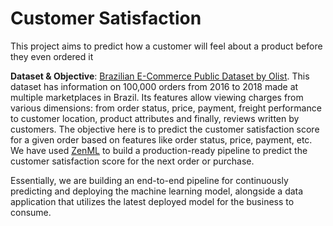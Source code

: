 # Customer Satisfaction
This project aims to predict how a customer will feel about a product before they even ordered it

**Dataset & Objective**:  [Brazilian E-Commerce Public Dataset by Olist](https://www.kaggle.com/datasets/olistbr/brazilian-ecommerce). This dataset has information on 100,000 orders from 2016 to 2018 made at multiple marketplaces in Brazil. Its features allow viewing charges from various dimensions: from order status, price, payment, freight performance to customer location, product attributes and finally, reviews written by customers. The objective here is to predict the customer satisfaction score for a given order based on features like order status, price, payment, etc. We have used [ZenML](https://zenml.io/) to build a production-ready pipeline to predict the customer satisfaction score for the next order or purchase.

Essentially, we are building an end-to-end pipeline for continuously predicting and deploying the machine learning model, alongside a data application that utilizes the latest deployed model for the business to consume.


